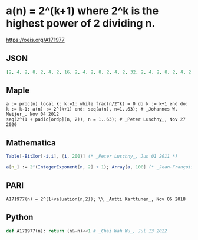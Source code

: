 # a\(n\) \= 2^\(k\+1\) where 2^k is the highest power of 2 dividing n\.
https://oeis.org/A171977
## JSON
```JSON
[2, 4, 2, 8, 2, 4, 2, 16, 2, 4, 2, 8, 2, 4, 2, 32, 2, 4, 2, 8, 2, 4, 2, 16, 2, 4, 2, 8, 2, 4, 2, 64, 2, 4, 2, 8, 2, 4, 2, 16, 2, 4, 2, 8, 2, 4, 2, 32, 2, 4, 2, 8, 2, 4, 2, 16, 2, 4, 2, 8, 2, 4, 2]
```
## Maple
```Maple
a := proc(n) local k: k:=1: while frac(n/2^k) = 0 do k := k+1 end do: k := k-1: a(n) := 2^(k+1) end: seq(a(n), n=1..63); # _Johannes W. Meijer_, Nov 04 2012
seq(2^(1 + padic[ordp](n, 2)), n = 1..63); # _Peter Luschny_, Nov 27 2020
```
## Mathematica
```Mathematica
Table[-BitXor[-i,i], {i, 200}] (* _Peter Luschny_, Jun 01 2011 *)
```
```Mathematica
a[n_] := 2^(IntegerExponent[n, 2] + 1); Array[a, 100] (* _Jean-François Alcover_, May 09 2017 *)
```
## PARI
```PARI
A171977(n) = 2^(1+valuation(n,2)); \\ _Antti Karttunen_, Nov 06 2018
```
## Python
```Python
def A171977(n): return (n&-n)<<1 # _Chai Wah Wu_, Jul 13 2022
```
